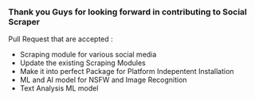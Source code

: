 ### Thank you Guys for looking forward in contributing to Social Scraper

Pull Request that are accepted :
* Scraping module for various social media
* Update the existing Scraping Modules
* Make it into perfect Package for Platform Indepentent Installation
* ML and AI model for NSFW and Image Recognition
* Text Analysis ML model
